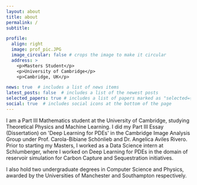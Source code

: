 ```yaml
---
layout: about
title: about
permalink: /
subtitle: 

profile:
  align: right
  image: prof_pic.JPG
  image_circular: false # crops the image to make it circular
  address: >
    <p>Masters Student</p>
    <p>University of Cambridge</p>
    <p>Cambridge, UK</p>

news: true  # includes a list of news items
latest_posts: false  # includes a list of the newest posts
selected_papers: true # includes a list of papers marked as "selected={true}"
social: true  # includes social icons at the bottom of the page
---
```


I am a Part III Mathematics student at the University of Cambridge, studying Theoretical Physics and Machine Learning. I did my Part III Essay (Dissertation) on 'Deep Learning for PDEs' in the Cambridge Image Analysis Group under Prof. Carola-Bibiane Schönlieb and Dr. Angelica Aviles Rivero. Prior to starting my Masters, I worked as a Data Science intern at Schlumberger, where I worked on Deep Learning for PDEs in the domain of reservoir simulation for Carbon Capture and Sequestration initiatives. 

I also hold two undergraduate degrees in Computer Science and Physics, awarded by the Universities of Manchester and Southampton respectively.